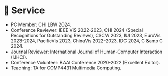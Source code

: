 # 📖 Service

-	PC Member: CHI LBW 2024.
-	Conference Reviewer: IEEE VIS 2022-2023, CHI 2024 (Special Recognitions for Outstanding Reviews), CSCW 2023, IUI 2023, EuroVis 2023-2024, PacificVis 2023, ChinaVis 2022-2023, IDC 2024, C &amp C 2024.
-	Journal Reviewer: International Journal of Human-Computer Interaction (IJHCI).
-	Conference Volunteer: BAAI Conference 2020-2022 (Excellent Editor).
-	Teaching: TA for COMP4431 Multimedia Computing.